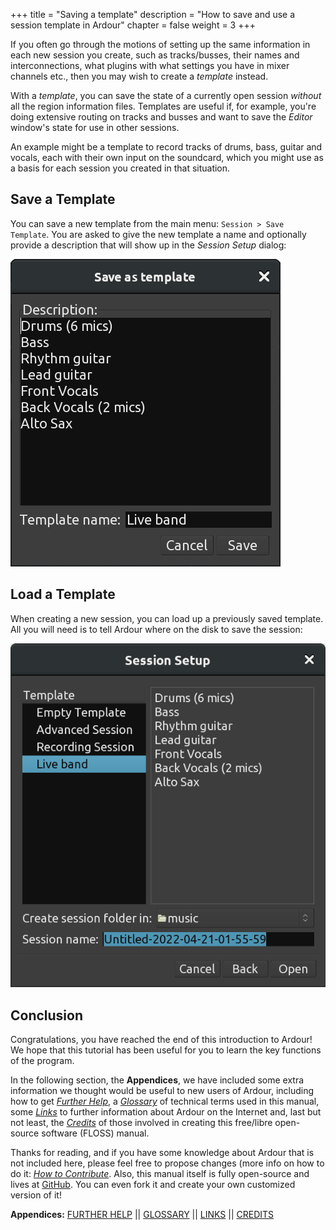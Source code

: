 +++
title = "Saving a template"
description = "How to save and use a session template in Ardour"
chapter = false
weight = 3
+++

If you often go through the motions of setting up the same information in each
new session you create, such as tracks/busses, their names and interconnections, what plugins with what settings you have in mixer channels
etc., then you may wish to create a _template_ instead.

With a _template_, you can save the state of a currently open session _without_
all the region information files. Templates are useful if, for example, you're
doing extensive routing on tracks and busses and want to save the _Editor_
window's state for use in other sessions.

An example might be a template to record tracks of drums, bass, guitar and
vocals, each with their own input on the soundcard, which you might use as a
basis for each session you created in that situation. 

## Save a Template

You can save a new template from the main menu: `Session > Save Template`. You
are asked to give the new template a name and optionally provide a description
that will show up in the _Session Setup_ dialog:

![Template options](en/ardour7-save-template.png?height=300)

## Load a Template

When creating a new session, you can load up a previously saved template. All
you will need is to tell Ardour where on the disk to save the session:

![New session from a custom template](en/ardour7-session-setup.png?height=400)

## Conclusion

Congratulations, you have reached the end of this introduction to Ardour! We
hope that this tutorial has been useful for you to learn the key functions of
the program.

In the following section, the **Appendices**, we have included some extra
information we thought would be useful to new users of Ardour, including how to
get [_Further Help_](../further-help), a [_Glossary_](../glossary) of
technical terms used in this manual, some [_Links_](../links) to further
information about Ardour on the Internet and, last but not least, the
[_Credits_](../credits) of those involved in creating this free/libre
open-source software (FLOSS) manual.

Thanks for reading, and if you have some knowledge about Ardour that is not
included here, please feel free to propose changes (more info on how to do it:
[_How to Contribute_](../how-to-contribute/). Also, this manual itself is fully
open-source and lives at
[GitHub](https://github.com/prokoudine/ardour-tutorial).
You can even fork it and create your own customized version of it!

**Appendices:**
[FURTHER HELP](../further-help)   ||
[GLOSSARY](../glossary)   ||
[LINKS](../links)   ||
[CREDITS](../credits)
